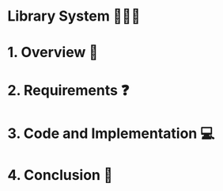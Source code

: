 # Library System 📕📗📘

# 1. Overview 📖

# 2. Requirements ❓

# 3. Code and Implementation 💻

# 4. Conclusion 🏁
